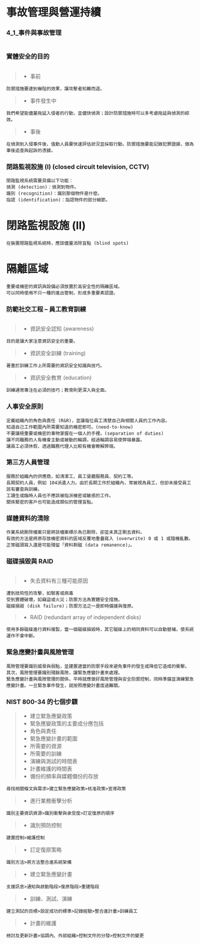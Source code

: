 # 事故管理與營運持續

### 4_1_事件與事故管理
```
```
### 實體安全的目的
```
```
>* 事前
```
防禦措施要達到嚇阻的效果，讓攻擊者知難而退。
```
>* 事件發生中
```
我們希望能儘量拖延入侵者的行動，並儘快偵測；設計防禦措施時可以多考慮拖延與偵測的綜效。
```
>* 事後
```
在偵測到入侵事件後，值勤人員要快速評估狀況並採取行動。防禦措施要能記錄犯罪證據，做為事後追查與起訴的憑據。
```
### 閉路監視設施 (I)  (closed circuit television, CCTV) 
```
閉路監視系統需要具備以下功能：
偵測 (detection)：偵測到物件。
識別 (recognition)：識別那個物件是什麼。
指認 (identification)：指認物件的部分細節。
```
# 閉路監視設施 (II)
```
在裝置閉路監視系統時，應該儘量消除盲點 (blind spots)
```
# 隔離區域
```
重要或機密的資訊與設備必須放置於高安全性的隔離區域。
可以同時使用不只一種的進出管制，形成多重要素認證。
```
### 防範社交工程 – 員工教育訓練
```
```
>* 資訊安全認知 (awareness)
```
目的是讓大家注意資訊安全的重要。
```
>* 資訊安全訓練 (training)
```
著重於訓練工作上所需要的資訊安全知識與技巧。
```
>* 資訊安全教育 (education)
```
訓練通常專注在必須的技巧；教育則更深入與全面。
```
### 人事安全原則
```
定義組織內的角色與責任 (R&R)，並讓每位員工清楚自己與相關人員的工作內容。
知道自己工作範圍內所需要知道的機密即可。(need-to-know)
不要讓極重要或機密的事物掌握在一個人的手裡。(separation of duties)
讓不同職務的人有機會主動或被動的輪調，經過輪調容易使弊端暴露。
讓員工必須休假，透過職務代理人比較有機會瞭解弊端。
```

### 第三方人員管理
```
服務於組織內的供應商，如清潔工、員工餐廳服務員、契約工等。
長期契約人員，例如 104派遣人力。由於長期工作於組織內，常被視為員工，但卻未接受員工該有審查與訓練。
工讀生或臨時人員也不應該被指派機密或敏感的工作。
關係緊密的客戶也可能造成類似的管理盲點。
```
### 媒體資料的清除
```
作業系統刪除檔案只是將該檔案標示為已刪除，卻並未真正刪去資料。
有效的方法是將原存放機密資料的區域反覆地重疊寫入 (overwrite) 0 或 1 或隨機亂數。
正常磁頭寫入還是可能殘留「資料剩磁 (data remanence)」。
```
### 磁碟損毀與 RAID
```
```
>* 失去資料有三種可能原因
```
遭到技術性的攻擊，如駭客或病毒
受到實體破壞，如竊盜或火災；防禦方法為實體安全措施。
磁碟損毀 (disk failure)；防禦方法之一是即時備援與復原。
```

>* RAID (redundant array of independent disks) 
```
使用多餘磁碟進行資料複製，當一個磁碟損毀時，其它磁碟上的相同資料可以自動替補，使系統運作不會中斷。
```
### 緊急應變計畫與風險管理
```
風險管理要識別威脅與弱點，並建置適當的防禦手段來避免事件的發生或降低它造成的衝擊。
其次，風險管理要識別殘餘風險，讓緊急應變計畫來處理。
緊急應變計畫與風險管理的關係，平時就應做好風險管理與安全防禦控制，同時準備並演練緊急應變計畫。一旦緊急事件發生，就按照應變計畫度過難關。
```
### NIST 800-34 的七個步驟
>* 建立緊急應變政策
>* 緊急應變政策的主要成分應包括
>* 角色與責任
>* 緊急應變計畫的範圍
>* 所需要的資源
>* 所需要的訓練
>* 演練與測試的時間表
>* 計畫維護的時間表
>* 備份的頻率與媒體備份的存放
```
尋找相關條文與需求>建立緊急應變政策>核准政策>宣導政策
```
>* 進行業務衝擊分析
```
識別主要資訊資源>識別衝擊與承受度>訂定復原的順序
```
>* 識別預防控制
```
建置控制>維護控制
```
>* 訂定復原策略 
```
識別方法>將方法整合進系統架構
```
>* 建立緊急應變計畫
```
支援訊息>通知與啟動階段>復原階段>重建階段
```
>* 訓練、測試、演練
```
建立測試的目標>設定成功的標準>記錄經驗>整合進計畫>訓練員工
```
>* 計畫的維護
```
檢討及更新計畫>協調內、外部組織>控制文件的分發>控制文件的變更
```






